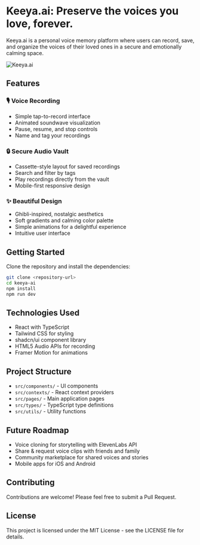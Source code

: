
# Keeya.ai: Preserve the voices you love, forever.

Keeya.ai is a personal voice memory platform where users can record, save, and organize the voices of their loved ones in a secure and emotionally calming space.

![Keeya.ai](https://i.imgur.com/v1OaHkG.png)

## Features

### 🎙️ Voice Recording
- Simple tap-to-record interface
- Animated soundwave visualization
- Pause, resume, and stop controls
- Name and tag your recordings

### 🔒 Secure Audio Vault
- Cassette-style layout for saved recordings
- Search and filter by tags
- Play recordings directly from the vault
- Mobile-first responsive design

### ✨ Beautiful Design
- Ghibli-inspired, nostalgic aesthetics
- Soft gradients and calming color palette
- Simple animations for a delightful experience
- Intuitive user interface

## Getting Started

Clone the repository and install the dependencies:

```bash
git clone <repository-url>
cd keeya-ai
npm install
npm run dev
```

## Technologies Used

- React with TypeScript
- Tailwind CSS for styling
- shadcn/ui component library
- HTML5 Audio APIs for recording
- Framer Motion for animations

## Project Structure

- `src/components/` - UI components
- `src/contexts/` - React context providers
- `src/pages/` - Main application pages
- `src/types/` - TypeScript type definitions
- `src/utils/` - Utility functions

## Future Roadmap

- Voice cloning for storytelling with ElevenLabs API
- Share & request voice clips with friends and family
- Community marketplace for shared voices and stories
- Mobile apps for iOS and Android

## Contributing

Contributions are welcome! Please feel free to submit a Pull Request.

## License

This project is licensed under the MIT License - see the LICENSE file for details.
